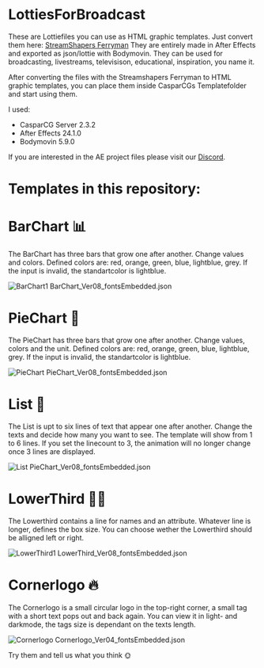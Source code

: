 # LottiesForBroadcast
These are Lottiefiles you can use as HTML graphic templates. Just convert them here: [StreamShapers Ferryman](https://www.ferryman.streamshapers.com)
They are entirely made in After Effects and exported as json/lottie with Bodymovin.
They can be used for broadcasting, livestreams, televisison, educational, inspiration, you name it.

After converting the files with the Streamshapers Ferryman to HTML graphic templates, you can place them inside CasparCGs Templatefolder and start using them.

I used:
- CasparCG Server 2.3.2
- After Effects 24.1.0
- Bodymovin 5.9.0

If you are interested in the AE project files please visit our [Discord](https://discord.gg/zakVF6QVcv).

# Templates in this repository:

# BarChart 📊
The BarChart has three bars that grow one after another.
Change values and colors. Defined colors are: red, orange, green, blue, lightblue, grey. If the input is invalid, the standartcolor is lightblue.

![BarChart1](https://github.com/Streamshapers/LottiesForBroadcast/assets/96991719/d9437848-d0be-4291-b5de-ea5729e03c90)
BarChart_Ver08_fontsEmbedded.json

# PieChart 🔵
The PieChart has three bars that grow one after another.
Change values, colors and the unit. Defined colors are: red, orange, green, blue, lightblue, grey. If the input is invalid, the standartcolor is lightblue.

![PieChart](https://github.com/Streamshapers/LottiesForBroadcast/assets/96991719/42ea9472-6370-4224-9a20-302a1e5cd128)
PieChart_Ver08_fontsEmbedded.json

# List 📝
The List is upt to six lines of text that appear one after another.
Change the texts and decide how many you want to see. The template will show from 1 to 6 lines. If you set the linecount to 3, the animation will no longer change once 3 lines are displayed.

![List](https://github.com/Streamshapers/LottiesForBroadcast/assets/96991719/7112b83a-fd27-4c2e-bc67-12b31bd0278a)
PieChart_Ver08_fontsEmbedded.json

# LowerThird 👩‍🌾
The Lowerthird contains a line for names and an attribute. Whatever line is longer, defines the box size.
You can choose wether the Lowerthird should be alligned left or right.

![LowerThird1](https://github.com/Streamshapers/LottiesForBroadcast/assets/96991719/a6d1dc63-8fe9-4d8e-9616-028454ec739c)
LowerThird_Ver08_fontsEmbedded.json

# Cornerlogo 🔥
The Cornerlogo is a small circular logo in the top-right corner, a small tag with a short text pops out and back again.
You can view it in light- and darkmode, the tags size is dependant on the texts length.

![Cornerlogo](https://github.com/Streamshapers/LottiesForBroadcast/assets/96991719/4afff39e-62c9-4ebf-9086-87c954507f98)
Cornerlogo_Ver04_fontsEmbedded.json

Try them and tell us what you think 🌞
